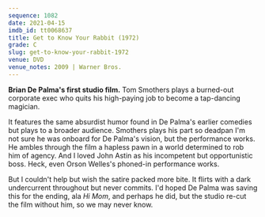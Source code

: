 ```yaml
---
sequence: 1082
date: 2021-04-15
imdb_id: tt0068637
title: Get to Know Your Rabbit (1972)
grade: C
slug: get-to-know-your-rabbit-1972
venue: DVD
venue_notes: 2009 | Warner Bros.
---
```


**Brian De Palma's first studio film.** Tom Smothers plays a burned-out corporate exec who quits his high-paying job to become a tap-dancing magician.

<!-- end -->

It features the same absurdist humor found in De Palma's earlier comedies but plays to a broader audience. Smothers plays his part so deadpan I'm not sure he was onboard for De Palma's vision, but the performance works. He ambles through the film a hapless pawn in a world determined to rob him of agency. And I loved John Astin as his incompetent but opportunistic boss. Heck, even Orson Welles's phoned-in performance works.

But I couldn't help but wish the satire packed more bite. It flirts with a dark undercurrent throughout but never commits. I'd hoped De Palma was saving this for the ending, ala <span data-imdb-id="tt0065836">_Hi Mom_</span>, and perhaps he did, but the studio re-cut the film without him, so we may never know.